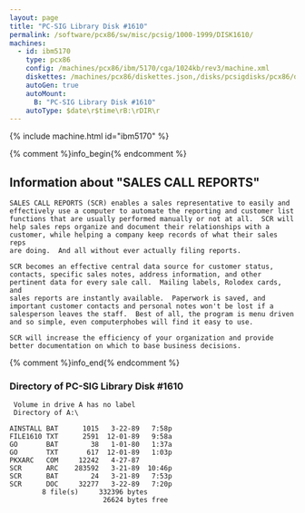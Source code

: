 ```yaml
---
layout: page
title: "PC-SIG Library Disk #1610"
permalink: /software/pcx86/sw/misc/pcsig/1000-1999/DISK1610/
machines:
  - id: ibm5170
    type: pcx86
    config: /machines/pcx86/ibm/5170/cga/1024kb/rev3/machine.xml
    diskettes: /machines/pcx86/diskettes.json,/disks/pcsigdisks/pcx86/diskettes.json
    autoGen: true
    autoMount:
      B: "PC-SIG Library Disk #1610"
    autoType: $date\r$time\rB:\rDIR\r
---
```


{% include machine.html id="ibm5170" %}

{% comment %}info_begin{% endcomment %}

## Information about "SALES CALL REPORTS"

    SALES CALL REPORTS (SCR) enables a sales representative to easily and
    effectively use a computer to automate the reporting and customer list
    functions that are usually performed manually or not at all.  SCR will
    help sales reps organize and document their relationships with a
    customer, while helping a company keep records of what their sales reps
    are doing.  And all without ever actually filing reports.
    
    SCR becomes an effective central data source for customer status,
    contacts, specific sales notes, address information, and other
    pertinent data for every sale call.  Mailing labels, Rolodex cards, and
    sales reports are instantly available.  Paperwork is saved, and
    important customer contacts and personal notes won't be lost if a
    salesperson leaves the staff.  Best of all, the program is menu driven
    and so simple, even computerphobes will find it easy to use.
    
    SCR will increase the efficiency of your organization and provide
    better documentation on which to base business decisions.
{% comment %}info_end{% endcomment %}


### Directory of PC-SIG Library Disk #1610

     Volume in drive A has no label
     Directory of A:\

    AINSTALL BAT      1015   3-22-89   7:58p
    FILE1610 TXT      2591  12-01-89   9:58a
    GO       BAT        38   1-01-80   1:37a
    GO       TXT       617  12-01-89   1:03p
    PKXARC   COM     12242   4-27-87
    SCR      ARC    283592   3-21-89  10:46p
    SCR      BAT        24   3-21-89   7:53p
    SCR      DOC     32277   3-22-89   7:20p
            8 file(s)     332396 bytes
                           26624 bytes free
